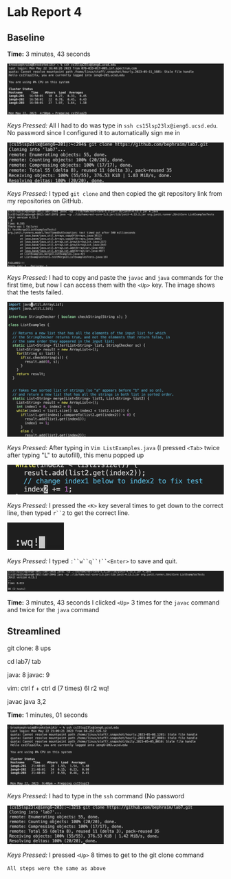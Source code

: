 # Lab Report 4

## Baseline

**Time:** 3 minutes, 43 seconds

![Image](lab4image1.png)

*Keys Pressed:* 
All I had to do was type in `ssh cs15lsp23lx@ieng6.ucsd.edu`. 
No password since I configured  it to automatically sign me in

![Image](lab4image2.png)

*Keys Pressed:* I typed `git clone` and then copied the git repository link from my repositories on GitHub.

![Image](lab4image3.png)

*Keys Pressed:* I had to copy and paste the `javac` and `java` commands for the first time, but now I can access them with the `<Up>` key. The image shows that the tests failed.

![Image](lab4image4.png)

*Keys Pressed:* After typing in `Vim ListExamples.java` (I pressed `<Tab>` twice after typing "L" to autofill), this menu popped up

![Image](lab4image5.png)

*Keys Pressed:* I pressed the `<K>` key several times to get down to the correct line, then typed `r``2` to get the correct line.

![Image](lab4image6.png)

*Keys Pressed:* I typed `:``w``q``!``<Enter>` to save and quit.

![Image](lab4image7.png)

**Time:** 3 minutes, 43 seconds I clicked `<Up>` 3 times for the `javac` command and twice for the `java` command

## Streamlined 

git clone: 8 ups

cd lab7/ tab

java: 8 javac: 9

vim: ctrl f + ctrl d (7 times) 6l r2 wq!

javac java 3,2

**Time:** 1 minutes, 01 seconds

![Image](lab4image8.png)

*Keys Pressed:* I had to type in the `ssh` command (No password

![Image](lab4image9.png)

*Keys Pressed:* I pressed `<Up>` 8 times to get to the git clone command

```
All steps were the same as above
```










